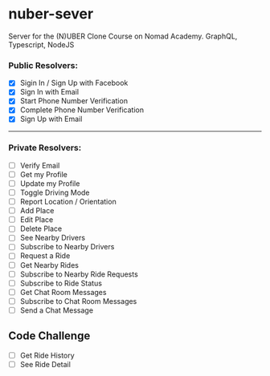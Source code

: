 # nuber-sever

Server for the (N)UBER Clone Course on Nomad Academy. GraphQL, Typescript, NodeJS

### Public Resolvers:

- [x] Sigin In / Sign Up with Facebook
- [x] Sign In with Email
- [x] Start Phone Number Verification
- [x] Complete Phone Number Verification
- [x] Sign Up with Email
--- 

### Private Resolvers:

- [ ] Verify Email
- [ ] Get my Profile
- [ ] Update my Profile
- [ ] Toggle Driving Mode
- [ ] Report Location / Orientation
- [ ] Add Place
- [ ] Edit Place
- [ ] Delete Place
- [ ] See Nearby Drivers
- [ ] Subscribe to Nearby Drivers
- [ ] Request a Ride
- [ ] Get Nearby Rides
- [ ] Subscribe to Nearby Ride Requests
- [ ] Subscribe to Ride Status
- [ ] Get Chat Room Messages
- [ ] Subscribe to Chat Room Messages
- [ ] Send a Chat Message

## Code Challenge

- [ ] Get Ride History
- [ ] See Ride Detail